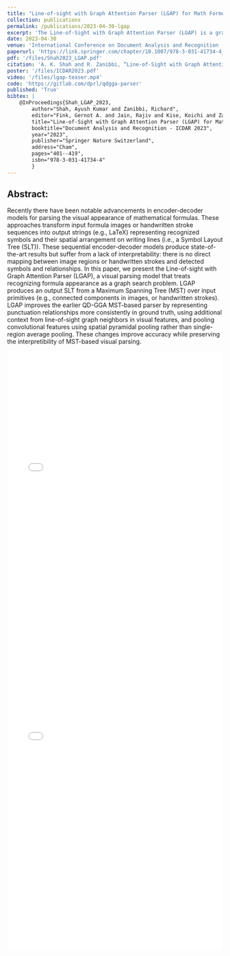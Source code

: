 ```yaml
---
title: "Line-of-sight with Graph Attention Parser (LGAP) for Math Formulas"
collection: publications
permalink: /publications/2023-04-30-lgap
excerpt: 'The Line-of-Sight with Graph Attention Parser (LGAP) is a graph-based approach to recognizing mathematical notation. It improves interpretability over encoder-decoder models while enhancing accuracy through context-aware graph pooling.'
date: 2023-04-30
venue: 'International Conference on Document Analysis and Recognition (ICDAR)'
paperurl: 'https://link.springer.com/chapter/10.1007/978-3-031-41734-4_25'
pdf: '/files/Shah2023_LGAP.pdf'
citation: 'A. K. Shah and R. Zanibbi, “Line-of-Sight with Graph Attention Parser (LGAP) for Math Formulas,” in Document Analysis and Recognition - ICDAR 2023, G. A. Fink, R. Jain, K. Kise, and R. Zanibbi, Eds., in Lecture Notes in Computer Science. Cham: Springer Nature Switzerland, 2023, pp. 401–419. doi: 10.1007/978-3-031-41734-4_25.'
poster: '/files/ICDAR2023.pdf'
video: '/files/lgap-teaser.mp4'
code: 'https://gitlab.com/dprl/qdgga-parser'
published: 'True'
bibtex: |
    @InProceedings{Shah_LGAP_2023,
        author="Shah, Ayush Kumar and Zanibbi, Richard",                      
        editor="Fink, Gernot A. and Jain, Rajiv and Kise, Koichi and Zanibbi, Richard",                      
        title="Line-of-Sight with Graph Attention Parser (LGAP) for Math Formulas",
        booktitle="Document Analysis and Recognition - ICDAR 2023",
        year="2023",                                
        publisher="Springer Nature Switzerland",    
        address="Cham",                             
        pages="401--419",                           
        isbn="978-3-031-41734-4"
        }
---
```


## Abstract:

Recently there have been notable advancements in encoder-decoder models for 
parsing the visual appearance of mathematical formulas. These approaches
transform input formula images or handwritten stroke sequences into output 
strings (e.g., LaTeX) representing recognized symbols and their spatial
arrangement on writing lines (i.e., a Symbol Layout Tree (SLT)). These
sequential encoder-decoder models
produce state-of-the-art results but suffer from a lack of
interpretability: there is no direct mapping between image regions or handwritten strokes 
and detected
symbols and relationships. In this paper, we present the Line-of-sight with 
Graph Attention Parser (LGAP), a visual parsing model that treats recognizing
formula appearance as a graph search
problem. LGAP produces an output SLT from a Maximum  Spanning Tree (MST) over
input primitives (e.g., connected components in images, or handwritten strokes).
LGAP improves the earlier QD-GGA MST-based parser by
representing punctuation relationships more consistently 
in ground truth,  using additional context from line-of-sight graph
neighbors in visual features, and pooling convolutional features using spatial
pyramidal pooling rather than single-region average pooling. These changes
improve accuracy while preserving the interpretibility of MST-based visual
parsing.

<iframe src="/files/ICDAR2023.pdf" width="100%" height="600" frameborder="no" border="0" marginwidth="0" marginheight="0"></iframe>

<br>

<iframe src="/files/Shah2023_LGAP.pdf" width="100%" height="800" frameborder="no" border="0" marginwidth="0" marginheight="0"></iframe>

<!--<br>-->
<!--**.bib:**-->
<!---->
<!--```bib-->
<!--@InProceedings{10.1007/978-3-031-41734-4_25,-->
<!--author="Shah, Ayush Kumar and Zanibbi, Richard",                      -->
<!--editor="Fink, Gernot A. and Jain, Rajiv and Kise, Koichi and Zanibbi, Richard",                      -->
<!--title="Line-of-Sight with Graph Attention Parser (LGAP) for Math Formulas",-->
<!--booktitle="Document Analysis and Recognition - ICDAR 2023",-->
<!--year="2023",                                -->
<!--publisher="Springer Nature Switzerland",    -->
<!--address="Cham",                             -->
<!--pages="401--419",                           -->
<!--isbn="978-3-031-41734-4"-->
<!--}-->
<!--```-->


<!-- @InProceedings{10.1007/978-3-030-86331-9_2,\\ -->
<!-- author="**Shah, Ayush Kumar** and Dey, Abhisek and Zanibbi, Richard",\\ -->
<!-- editor="Llad{\'o}s, Josep and Lopresti, Daniel and Uchida, Seiichi",\\ -->
<!-- title="A Math Formula Extraction and Evaluation Framework for PDF Documents",\\ -->
<!-- booktitle="Document Analysis and Recognition -- ICDAR 2021",                 \\ -->
<!-- year="2021",                                                                 \\ -->
<!-- publisher="Springer International Publishing",                               \\ -->
<!-- address="Cham",                                                              \\ -->
<!-- pages="19--34",                                                              \\ -->
<!-- isbn="978-3-030-86331-9"                                                     \\ -->
<!-- } -->

<!-- {% include iframe_holder.html url="/files/P1.17-teaser.mov" width="560" height="325" %} -->
